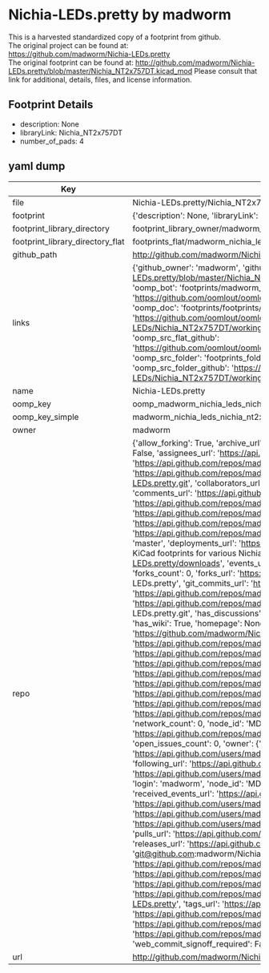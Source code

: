 # Nichia-LEDs.pretty by madworm  
This is a harvested standardized copy of a footprint from github.  
The original project can be found at:  
https://github.com/madworm/Nichia-LEDs.pretty  
The original footprint can be found at:
http://github.com/madworm/Nichia-LEDs.pretty/blob/master/Nichia_NT2x757DT.kicad_mod
Please consult that link for additional, details, files, and license information.  
## Footprint Details
* description: None  
* libraryLink: Nichia_NT2x757DT  
* number_of_pads: 4  
## yaml dump  
| Key | Value |  
| --- | --- |  
| file | Nichia-LEDs.pretty/Nichia_NT2x757DT.kicad_mod |  
| footprint | {'description': None, 'libraryLink': 'Nichia_NT2x757DT', 'number_of_pads': 4} |  
| footprint_library_directory | footprint_library_owner/madworm_Nichia-LEDs.pretty |  
| footprint_library_directory_flat | footprints_flat/madworm_nichia_leds_nichia_nt2x757dt/working |  
| github_path | http://github.com/madworm/Nichia-LEDs.pretty/blob/master/Nichia_NT2x757DT.kicad_mod |  
| links | {'github_owner': 'madworm', 'github_repo_name': 'Nichia-LEDs.pretty', 'github_src': 'http://github.com/madworm/Nichia-LEDs.pretty/blob/master/Nichia_NT2x757DT.kicad_mod', 'github_src_repo': 'https://github.com/madworm/Nichia-LEDs.pretty', 'oomp_bot': 'footprints/madworm_nichia_leds_nichia_nt2x757dt/working', 'oomp_bot_github': 'https://github.com/oomlout/oomlout_oomp_footprint_bot/tree/main/footprints/madworm_nichia_leds_nichia_nt2x757dt/working', 'oomp_doc': 'footprints/footprints/madworm/Nichia-LEDs/Nichia_NT2x757DT/working/', 'oomp_doc_github': 'https://github.com/oomlout/oomlout_oomp_footprint_doc/tree/main/footprints/footprints/madworm/Nichia-LEDs/Nichia_NT2x757DT/working', 'oomp_src_flat': 'footprints_flat/footprints_flat/madworm_nichia_leds_nichia_nt2x757dt/working', 'oomp_src_flat_github': 'https://github.com/oomlout/oomlout_oomp_footprint_src/tree/main/footprints_flat/madworm_nichia_leds_nichia_nt2x757dt/working', 'oomp_src_folder': 'footprints_folder/footprints_folder/madworm/Nichia-LEDs/Nichia_NT2x757DT/working', 'oomp_src_folder_github': 'https://github.com/oomlout/oomlout_oomp_footprint_src/tree/main/footprints_folder/madworm/Nichia-LEDs/Nichia_NT2x757DT/working'} |  
| name | Nichia-LEDs.pretty |  
| oomp_key | oomp_madworm_nichia_leds_nichia_nt2x757dt |  
| oomp_key_simple | madworm_nichia_leds_nichia_nt2x757dt |  
| owner | madworm |  
| repo | {'allow_forking': True, 'archive_url': 'https://api.github.com/repos/madworm/Nichia-LEDs.pretty/{archive_format}{/ref}', 'archived': False, 'assignees_url': 'https://api.github.com/repos/madworm/Nichia-LEDs.pretty/assignees{/user}', 'blobs_url': 'https://api.github.com/repos/madworm/Nichia-LEDs.pretty/git/blobs{/sha}', 'branches_url': 'https://api.github.com/repos/madworm/Nichia-LEDs.pretty/branches{/branch}', 'clone_url': 'https://github.com/madworm/Nichia-LEDs.pretty.git', 'collaborators_url': 'https://api.github.com/repos/madworm/Nichia-LEDs.pretty/collaborators{/collaborator}', 'comments_url': 'https://api.github.com/repos/madworm/Nichia-LEDs.pretty/comments{/number}', 'commits_url': 'https://api.github.com/repos/madworm/Nichia-LEDs.pretty/commits{/sha}', 'compare_url': 'https://api.github.com/repos/madworm/Nichia-LEDs.pretty/compare/{base}...{head}', 'contents_url': 'https://api.github.com/repos/madworm/Nichia-LEDs.pretty/contents/{+path}', 'contributors_url': 'https://api.github.com/repos/madworm/Nichia-LEDs.pretty/contributors', 'created_at': '2014-03-23T10:45:34Z', 'default_branch': 'master', 'deployments_url': 'https://api.github.com/repos/madworm/Nichia-LEDs.pretty/deployments', 'description': 'LAYOUT FILES: KiCad footprints for various Nichia LEDs.', 'disabled': False, 'downloads_url': 'https://api.github.com/repos/madworm/Nichia-LEDs.pretty/downloads', 'events_url': 'https://api.github.com/repos/madworm/Nichia-LEDs.pretty/events', 'fork': False, 'forks': 0, 'forks_count': 0, 'forks_url': 'https://api.github.com/repos/madworm/Nichia-LEDs.pretty/forks', 'full_name': 'madworm/Nichia-LEDs.pretty', 'git_commits_url': 'https://api.github.com/repos/madworm/Nichia-LEDs.pretty/git/commits{/sha}', 'git_refs_url': 'https://api.github.com/repos/madworm/Nichia-LEDs.pretty/git/refs{/sha}', 'git_tags_url': 'https://api.github.com/repos/madworm/Nichia-LEDs.pretty/git/tags{/sha}', 'git_url': 'git://github.com/madworm/Nichia-LEDs.pretty.git', 'has_discussions': False, 'has_downloads': True, 'has_issues': True, 'has_pages': False, 'has_projects': True, 'has_wiki': True, 'homepage': None, 'hooks_url': 'https://api.github.com/repos/madworm/Nichia-LEDs.pretty/hooks', 'html_url': 'https://github.com/madworm/Nichia-LEDs.pretty', 'id': 18031210, 'is_template': False, 'issue_comment_url': 'https://api.github.com/repos/madworm/Nichia-LEDs.pretty/issues/comments{/number}', 'issue_events_url': 'https://api.github.com/repos/madworm/Nichia-LEDs.pretty/issues/events{/number}', 'issues_url': 'https://api.github.com/repos/madworm/Nichia-LEDs.pretty/issues{/number}', 'keys_url': 'https://api.github.com/repos/madworm/Nichia-LEDs.pretty/keys{/key_id}', 'labels_url': 'https://api.github.com/repos/madworm/Nichia-LEDs.pretty/labels{/name}', 'language': 'Shell', 'languages_url': 'https://api.github.com/repos/madworm/Nichia-LEDs.pretty/languages', 'license': None, 'merges_url': 'https://api.github.com/repos/madworm/Nichia-LEDs.pretty/merges', 'milestones_url': 'https://api.github.com/repos/madworm/Nichia-LEDs.pretty/milestones{/number}', 'mirror_url': None, 'name': 'Nichia-LEDs.pretty', 'network_count': 0, 'node_id': 'MDEwOlJlcG9zaXRvcnkxODAzMTIxMA==', 'notifications_url': 'https://api.github.com/repos/madworm/Nichia-LEDs.pretty/notifications{?since,all,participating}', 'open_issues': 0, 'open_issues_count': 0, 'owner': {'avatar_url': 'https://avatars.githubusercontent.com/u/343894?v=4', 'events_url': 'https://api.github.com/users/madworm/events{/privacy}', 'followers_url': 'https://api.github.com/users/madworm/followers', 'following_url': 'https://api.github.com/users/madworm/following{/other_user}', 'gists_url': 'https://api.github.com/users/madworm/gists{/gist_id}', 'gravatar_id': '', 'html_url': 'https://github.com/madworm', 'id': 343894, 'login': 'madworm', 'node_id': 'MDQ6VXNlcjM0Mzg5NA==', 'organizations_url': 'https://api.github.com/users/madworm/orgs', 'received_events_url': 'https://api.github.com/users/madworm/received_events', 'repos_url': 'https://api.github.com/users/madworm/repos', 'site_admin': False, 'starred_url': 'https://api.github.com/users/madworm/starred{/owner}{/repo}', 'subscriptions_url': 'https://api.github.com/users/madworm/subscriptions', 'type': 'User', 'url': 'https://api.github.com/users/madworm'}, 'private': False, 'pulls_url': 'https://api.github.com/repos/madworm/Nichia-LEDs.pretty/pulls{/number}', 'pushed_at': '2016-04-28T13:15:08Z', 'releases_url': 'https://api.github.com/repos/madworm/Nichia-LEDs.pretty/releases{/id}', 'size': 2207, 'ssh_url': 'git@github.com:madworm/Nichia-LEDs.pretty.git', 'stargazers_count': 0, 'stargazers_url': 'https://api.github.com/repos/madworm/Nichia-LEDs.pretty/stargazers', 'statuses_url': 'https://api.github.com/repos/madworm/Nichia-LEDs.pretty/statuses/{sha}', 'subscribers_count': 2, 'subscribers_url': 'https://api.github.com/repos/madworm/Nichia-LEDs.pretty/subscribers', 'subscription_url': 'https://api.github.com/repos/madworm/Nichia-LEDs.pretty/subscription', 'svn_url': 'https://github.com/madworm/Nichia-LEDs.pretty', 'tags_url': 'https://api.github.com/repos/madworm/Nichia-LEDs.pretty/tags', 'teams_url': 'https://api.github.com/repos/madworm/Nichia-LEDs.pretty/teams', 'temp_clone_token': None, 'topics': [], 'trees_url': 'https://api.github.com/repos/madworm/Nichia-LEDs.pretty/git/trees{/sha}', 'updated_at': '2023-07-25T13:51:19Z', 'url': 'https://api.github.com/repos/madworm/Nichia-LEDs.pretty', 'visibility': 'public', 'watchers': 0, 'watchers_count': 0, 'web_commit_signoff_required': False} |  
| url | http://github.com/madworm/Nichia-LEDs.pretty |  

